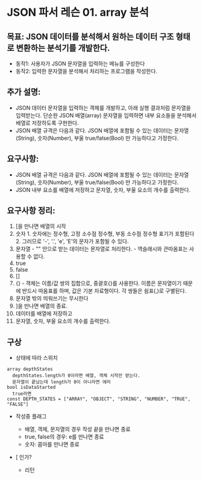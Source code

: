 # JSON 파서 레슨 01. array 분석

## 목표: JSON 데이터를 분석해서 원하는 데이터 구조 형태로 변환하는 분석기를 개발한다.
- 동작1: 사용자가 JSON 문자열을 입력하는 메뉴를 구성한다
- 동작2: 입력한 문자열을 분석해서 처리하는 프로그램을 작성한다.

## 추가 설명: 
- JSON 데이터 문자열을 입력하는 객체를 개발하고, 아래 실행 결과처럼 문자열을 입력받는다. 단순한 JSON 배열(array) 문자열을 입력하면 내부 요소들을 분석해서 배열로 저장하도록 구현한다.
- JSON 배열 규격은 다음과 같다. JSON 배열에 포함될 수 있는 데이터는 문자열(String), 숫자(Number), 부울 true/false(Bool) 만 가능하다고 가정한다.

## 요구사항:
- JSON 배열 규격은 다음과 같다. JSON 배열에 포함될 수 있는 데이터는 문자열(String), 숫자(Number), 부울 true/false(Bool) 만 가능하다고 가정한다.
- JSON 내부 요소를 배열에 저장하고 문자열, 숫자, 부울 요소의 개수를 출력한다.

## 요구사항 정리: 
1. [을 만나면 배열의 시작
  1. 숫자
    1. 숫자에는 정수형, 고정 소수점 정수형, 부동 소수점 정수형 표기가 포함된다
    2. 그러므로 '-', '.', 'e', 'E'의 문자가 포함될 수 있다.
  2. 문자열
    - "" 안으로 받는 데이터는 문자열로 처리한다.
    - 역슬래시와 큰따옴표는 사용할 수 없다.
  3. true
  4. false
  5. []
  6. {}
    - 객체는 이름/값 쌍의 집합으로, 중괄호{}를 사용한다. 이름은 문자열이기 때문에 반드시 따옴표를 하며, 값은 기본 자료형이다. 각 쌍들은 쉼표(,)로 구별된다. 
  7. 문자열 밖의 띄워쓰기는 무시한다
2. ]을 만나면 배열의 종료. 
3. 데이터를 배열에 저장하고
4. 문자열, 숫자, 부울 요소의 개수를 출력한다.

## 구상
- 상태에 따라 스위치
~~~
array depthStates
  depthStates.length가 0이라면 배열, 객체 시작만 받는다.
  문자열이 끝났는데 length가 0이 아니라면 에러
bool isDataStarted
  true라면 
const DEPTH_STATES = ["ARRAY", "OBJECT", "STRING", "NUMBER", "TRUE", "FALSE"]

~~~

- 작성중 플래그
  - 배열, 객체, 문자열의 경우 작성 끝을 만나면 종료
  - true, false의 경우: e를 만나면 종료
  - 숫자: 콤마를 만나면 종료

- [ 인가?
  - 리턴
